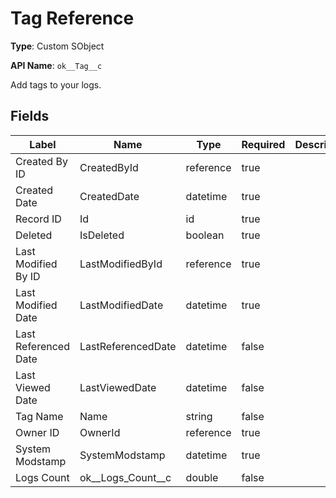 # Tag Reference

**Type**: Custom SObject

**API Name**: `ok__Tag__c`

Add tags to your logs.

## Fields

| Label                | Name                  | Type      | Required | Description |
| -------------------- | --------------------- | --------- | -------- | ----------- |
| Created By ID        | CreatedById           | reference | true     |             |
| Created Date         | CreatedDate           | datetime  | true     |             |
| Record ID            | Id                    | id        | true     |             |
| Deleted              | IsDeleted             | boolean   | true     |             |
| Last Modified By ID  | LastModifiedById      | reference | true     |             |
| Last Modified Date   | LastModifiedDate      | datetime  | true     |             |
| Last Referenced Date | LastReferencedDate    | datetime  | false    |             |
| Last Viewed Date     | LastViewedDate        | datetime  | false    |             |
| Tag Name             | Name                  | string    | false    |             |
| Owner ID             | OwnerId               | reference | true     |             |
| System Modstamp      | SystemModstamp        | datetime  | true     |             |
| Logs Count           | ok\_\_Logs_Count\_\_c | double    | false    |             |
